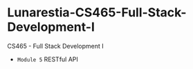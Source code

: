 # Lunarestia-CS465-Full-Stack-Development-I
CS465 - Full Stack Development I

* `Module 5` RESTful API
